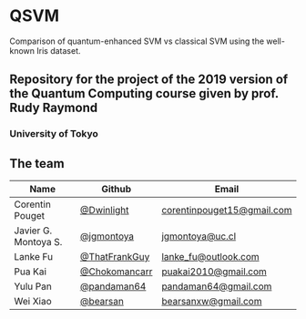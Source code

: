 # QSVM

Comparison of quantum-enhanced SVM vs classical SVM using the well-known Iris dataset.

## Repository for the project of the 2019 version of the Quantum Computing course given by prof. Rudy Raymond

### University of Tokyo

## The team

Name | Github | Email
-----|--------|-------
Corentin Pouget | [@Dwinlight](https://github.com/Dwinlight) | corentinpouget15@gmail.com
Javier G. Montoya S. | [@jgmontoya](https://github.com/jgmontoya) | jgmontoya@uc.cl
Lanke Fu | [@ThatFrankGuy](https://github.com/ThatFrankGuy) | lanke_fu@outlook.com
Pua Kai | [@Chokomancarr](https://github.com/Chokomancarr) | puakai2010@gmail.com
Yulu Pan | [@pandaman64](https://github.com/pandaman64) | pandaman64@gmail.com
Wei Xiao | [@bearsan](https://github.com/bearsan) | bearsanxw@gmail.com


